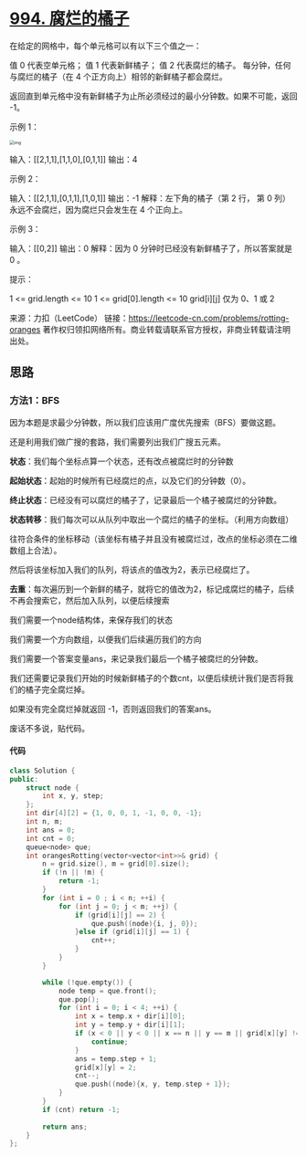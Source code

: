 # [994. 腐烂的橘子](https://leetcode-cn.com/problems/rotting-oranges/)

在给定的网格中，每个单元格可以有以下三个值之一：

值 0 代表空单元格；
值 1 代表新鲜橘子；
值 2 代表腐烂的橘子。
每分钟，任何与腐烂的橘子（在 4 个正方向上）相邻的新鲜橘子都会腐烂。

返回直到单元格中没有新鲜橘子为止所必须经过的最小分钟数。如果不可能，返回 -1。

 

示例 1：

<img src="https://gitee.com/long_kejie/image/raw/master/oranges.png" alt="img" style="zoom: 50%;" />

输入：[[2,1,1],[1,1,0],[0,1,1]]
输出：4

示例 2：

输入：[[2,1,1],[0,1,1],[1,0,1]]
输出：-1
解释：左下角的橘子（第 2 行， 第 0 列）永远不会腐烂，因为腐烂只会发生在 4 个正向上。

示例 3：

输入：[[0,2]]
输出：0
解释：因为 0 分钟时已经没有新鲜橘子了，所以答案就是 0 。


提示：

1 <= grid.length <= 10
1 <= grid[0].length <= 10
grid\[i][j] 仅为 0、1 或 2

来源：力扣（LeetCode）
链接：https://leetcode-cn.com/problems/rotting-oranges
著作权归领扣网络所有。商业转载请联系官方授权，非商业转载请注明出处。



## 思路



### 方法1：BFS

因为本题是求最少分钟数，所以我们应该用广度优先搜索（BFS）要做这题。

还是利用我们做广搜的套路，我们需要列出我们广搜五元素。

**状态**：我们每个坐标点算一个状态，还有改点被腐烂时的分钟数

**起始状态**：起始的时候所有已经腐烂的点，以及它们的分钟数（0）。

**终止状态**：已经没有可以腐烂的橘子了，记录最后一个橘子被腐烂的分钟数。

**状态转移**：我们每次可以从队列中取出一个腐烂的橘子的坐标。（利用方向数组）

往符合条件的坐标移动（该坐标有橘子并且没有被腐烂过，改点的坐标必须在二维数组上合法）。

然后将该坐标加入我们的队列，将该点的值改为2，表示已经腐烂了。

**去重**：每次遍历到一个新鲜的橘子，就将它的值改为2，标记成腐烂的橘子，后续不再会搜索它，然后加入队列，以便后续搜索



我们需要一个node结构体，来保存我们的状态

我们需要一个方向数组，以便我们后续遍历我们的方向

我们需要一个答案变量ans，来记录我们最后一个橘子被腐烂的分钟数。

我们还需要记录我们开始的时候新鲜橘子的个数cnt，以便后续统计我们是否将我们的橘子完全腐烂掉。

如果没有完全腐烂掉就返回 -1，否则返回我们的答案ans。

废话不多说，贴代码。



#### 代码

```cpp
class Solution {
public:
    struct node {
        int x, y, step;
    };
    int dir[4][2] = {1, 0, 0, 1, -1, 0, 0, -1};
    int n, m;
    int ans = 0;
    int cnt = 0;
    queue<node> que;
    int orangesRotting(vector<vector<int>>& grid) {
        n = grid.size(), m = grid[0].size();
        if (!n || !m) {
            return -1;
        }
        for (int i = 0 ; i < n; ++i) {
            for (int j = 0; j < m; ++j) {
                if (grid[i][j] == 2) {
                    que.push((node){i, j, 0});
                }else if (grid[i][j] == 1) {
                    cnt++;
                }
            }
        }

        while (!que.empty()) {
            node temp = que.front();
            que.pop();
            for (int i = 0; i < 4; ++i) {
                int x = temp.x + dir[i][0];
                int y = temp.y + dir[i][1];
                if (x < 0 || y < 0 || x == n || y == m || grid[x][y] != 1) {
                    continue;
                }
                ans = temp.step + 1;
                grid[x][y] = 2;
                cnt--;
                que.push((node){x, y, temp.step + 1});
            }
        }
        if (cnt) return -1;
        
        return ans;
    }
};
```







